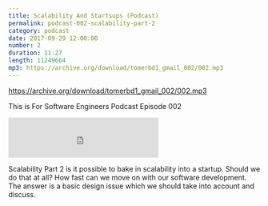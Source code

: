 ```yaml
---
title: Scalability And Startsups (Podcast)
permalink: podcast-002-scalability-part-2
category: podcast
date: 2017-09-29 12:00:00
number: 2
duration: 11:27
length: 11249664
mp3: https://archive.org/download/tomerbd1_gmail_002/002.mp3
---
```


https://archive.org/download/tomerbd1_gmail_002/002.mp3

This is For Software Engineers Podcast Episode 002

<iframe src="https://archive.org/download/tomerbd1_gmail_002/002.mp3" width="300" height="80" frameborder="0" webkitallowfullscreen="true" mozallowfullscreen="true" allowfullscreen></iframe>

Scalability Part 2 is it possible to bake in scalability into a startup.  Should we do that at all? How fast can we move on with our software development.  The answer is a basic design issue which we should take into account and discuss.
 
 
